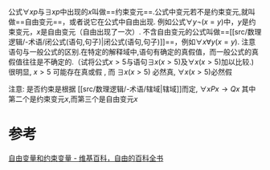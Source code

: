

公式$\forall xp$与$\exists xp$中出现的$x$叫做==约束变元==.公式中变元若不是约束变元,就叫做==自由变元==，或者说它在公式中自由出现.
例如公式$\forall y \lnot (x=y)$中，$y$是约束变元，$x$是自由变元（自由出现了一次）.
不含自由变元的公式叫做==[[src/数理逻辑/-术语/闭公式(语句,句子)|闭公式(语句,句子)]]==，例如$\forall x \forall y(x=y)$.
注意语句与一般公式的区别.在特定的解释域中,语句有确定的真假值，而一般公式的真假值往往是不确定的.（试将公式$x>5$与语句$\exists x(x>5)$及$\forall x(x>5)$加以比较.)
	很明显, $x>5$ 可能存在真或假 , 而 $\exists x(x>5)$ 必然真, $\forall x(x>5)$必然假


注意: 是否约束是根据 [[src/数理逻辑/-术语/辖域|辖域]]而定, $\forall x Px \rightarrow Qx$ 其中 第二个是约束变元$x$,而第三个是自由变元$x$


# 参考
[自由变量和约束变量 - 维基百科，自由的百科全书](https://zh.wikipedia.org/wiki/%E8%87%AA%E7%94%B1%E5%8F%98%E9%87%8F%E5%92%8C%E7%BA%A6%E6%9D%9F%E5%8F%98%E9%87%8F)

